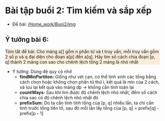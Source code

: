 # Bài tập buổi 2: Tìm kiếm và sắp xếp
- Đề bài: [/Home_work/Buoi2/img](/Home_work/Buoi2/img)

## Ý tưởng bài 6:
<div style="background-color: antiquewhite;">
    Tóm tắt đề bài: Cho mảng a[] gồm n phần tử và t truy vấn, mỗi truy vấn gồm 2 số p và q đại diện cho đoạn a[p] đến a[q]. Hãy tìm số cách chia đoạn [p, q] thành 2 mảng con sao cho chênh lệch tổng 2 mảng là nhỏ nhất
</div>

- Ý tưởng: Dùng đệ quy có nhớ
    - **findMinPartiton:** Giống như vét cạn, có thể tính sinh các tổng bằng cách chọn hoặc không chọn phần tử thứ i, kết quả là min của 2 cách, và lưu lại kết quả vào mảng dp -> khồng cần tính toán lại
    - **countWays:** Sau khi tìm được độ chênh lệch nhỏ nhất, đếm số cách chia sao có độ chênh lệch nhỏ nhất đó
    - **prefixSum:** Do ta cần tính tính tổng của [p, q] nhiều lần, ta chỉ cần tính trước tổng tiền tố, sau đó mỗi lần lấy tổng của [p, q] = prefix[q] - prefix[p - 1]
